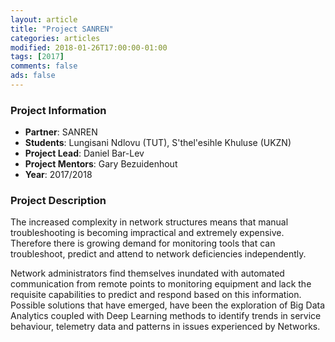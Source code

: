 ```yaml
---
layout: article
title: "Project SANREN"
categories: articles
modified: 2018-01-26T17:00:00-01:00
tags: [2017]
comments: false
ads: false
---
```



### Project Information

* **Partner**: SANREN
* **Students**: Lungisani Ndlovu (TUT), S'thel'esihle Khuluse (UKZN)
* **Project Lead**: Daniel Bar-Lev
* **Project Mentors**: Gary Bezuidenhout
* **Year**: 2017/2018

### Project Description

The increased complexity in network structures means that manual troubleshooting is becoming impractical and extremely expensive. Therefore there is growing demand for monitoring tools that can troubleshoot, predict and attend to network deficiencies independently.  

Network administrators find themselves inundated with automated communication from remote points to monitoring equipment and lack the requisite capabilities to predict and respond based on this information. Possible solutions that have emerged, have been the exploration of Big Data Analytics coupled with Deep Learning methods to identify trends in service behaviour, telemetry data and patterns in issues experienced by Networks. 


